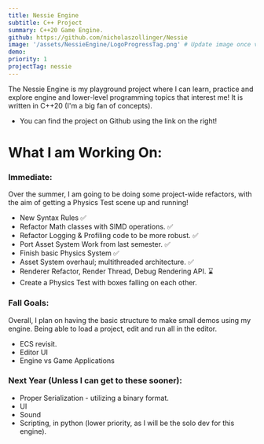 ```yaml
---
title: Nessie Engine
subtitle: C++ Project
summary: C++20 Game Engine.
github: https://github.com/nicholaszollinger/Nessie
image: '/assets/NessieEngine/LogoProgressTag.png' # Update image once video is ready.
demo: 
priority: 1
projectTag: nessie
---
```


The Nessie Engine is my playground project where I can learn, practice and explore engine and lower-level programming topics that interest me! It is written
in C++20 (I'm a big fan of concepts).
- You can find the project on Github using the link on the right!

# What I am Working On:
### Immediate:
Over the summer, I am going to be doing some project-wide refactors, with the aim of getting a Physics Test scene up and running!
- New Syntax Rules ✅
- Refactor Math classes with SIMD operations. ✅
- Refactor Logging & Profiling code to be more robust. ✅
- Port Asset System Work from last semester. ✅
- Finish basic Physics System ✅
- Asset System overhaul; multithreaded architecture. ✅
- Renderer Refactor, Render Thread, Debug Rendering API. ⌛
- Create a Physics Test with boxes falling on each other.

### Fall Goals:
Overall, I plan on having the basic structure to make small demos using my engine. Being able to load a project, edit and run all in the editor.
- ECS revisit.
- Editor UI
- Engine vs Game Applications

### Next Year (Unless I can get to these sooner):
- Proper Serialization - utilizing a binary format.
- UI
- Sound
- Scripting, in python (lower priority, as I will be the solo dev for this engine).